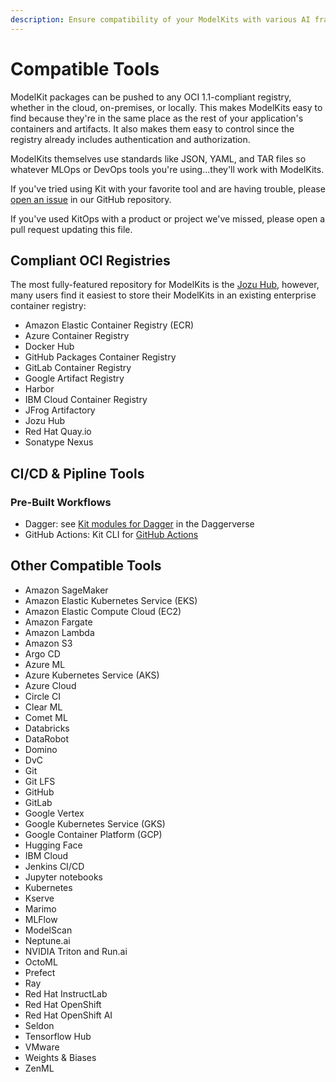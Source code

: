 ```yaml
---
description: Ensure compatibility of your ModelKits with various AI frameworks. Learn about supported models and environments.
---
```

# Compatible Tools

ModelKit packages can be pushed to any OCI 1.1-compliant registry, whether in the cloud, on-premises, or locally. This makes ModelKits easy to find because they're in the same place as the rest of your application's containers and artifacts. It also makes them easy to control since the registry already includes authentication and authorization.

ModelKits themselves use standards like JSON, YAML, and TAR files so whatever MLOps or DevOps tools you're using...they'll work with ModelKits.

If you've tried using Kit with your favorite tool and are having trouble, please [open an issue](https://github.com/kitops-ml/kitops/issues/new/choose) in our GitHub repository.

If you've used KitOps with a product or project we've missed, please open a pull request updating this file.

## Compliant OCI Registries

The most fully-featured repository for ModelKits is the [Jozu Hub](https://jozu.ml/), however, many users find it easiest to store their ModelKits in an existing enterprise container registry:

* Amazon Elastic Container Registry (ECR)
* Azure Container Registry
* Docker Hub
* GitHub Packages Container Registry
* GitLab Container Registry
* Google Artifact Registry
* Harbor
* IBM Cloud Container Registry
* JFrog Artifactory
* Jozu Hub
* Red Hat Quay.io
* Sonatype Nexus

## CI/CD & Pipline Tools

### Pre-Built Workflows

* Dagger: see [Kit modules for Dagger](https://github.com/kitops-ml/daggerverse) in the Daggerverse
* GitHub Actions: Kit CLI for [GitHub Actions](https://github.com/marketplace/actions/setup-kit-cli)

## Other Compatible Tools

* Amazon SageMaker
* Amazon Elastic Kubernetes Service (EKS)
* Amazon Elastic Compute Cloud (EC2)
* Amazon Fargate
* Amazon Lambda
* Amazon S3
* Argo CD
* Azure ML
* Azure Kubernetes Service (AKS)
* Azure Cloud
* Circle CI
* Clear ML
* Comet ML
* Databricks
* DataRobot
* Domino
* DvC
* Git
* Git LFS
* GitHub
* GitLab
* Google Vertex
* Google Kubernetes Service (GKS)
* Google Container Platform (GCP)
* Hugging Face
* IBM Cloud
* Jenkins CI/CD
* Jupyter notebooks
* Kubernetes
* Kserve
* Marimo
* MLFlow
* ModelScan
* Neptune.ai
* NVIDIA Triton and Run.ai
* OctoML
* Prefect
* Ray
* Red Hat InstructLab
* Red Hat OpenShift
* Red Hat OpenShift AI
* Seldon
* Tensorflow Hub
* VMware
* Weights & Biases
* ZenML
